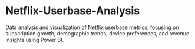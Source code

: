 # Netflix-Userbase-Analysis

Data analysis and visualization of Netflix userbase metrics, focusing on subscription growth, demographic trends, device preferences, and revenue insights using Power BI.
